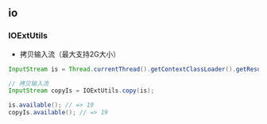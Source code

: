 ## io


### IOExtUtils

- 拷贝输入流（最大支持2G大小）

``` java
InputStream is = Thread.currentThread().getContextClassLoader().getResourceAsStream("io/test.txt");

// 拷贝输入流
InputStream copyIs = IOExtUtils.copy(is);

is.available(); // => 19
copyIs.available(); // => 19

```